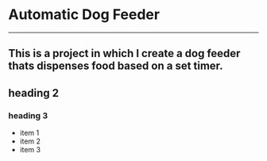 # Automatic Dog Feeder
---
This is a project in which I create a dog feeder thats dispenses food based on a set timer.
---
## heading 2

### heading 3

- item 1
- item 2
- item 3

